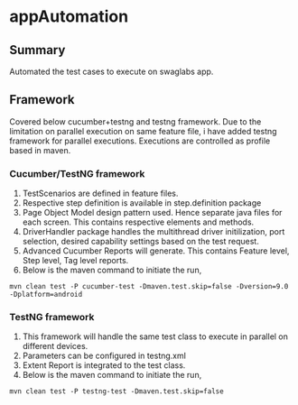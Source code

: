 # appAutomation
## Summary
Automated the test cases to execute on swaglabs app.

## Framework
Covered below cucumber+testng and testng framework. Due to the limitation on parallel execution on same feature file, i have added testng framework for parallel executions. 
Executions are controlled as profile based in maven.
### Cucumber/TestNG framework
1. TestScenarios are defined in feature files.
2. Respective step definition is available in step.definition package
3. Page Object Model design pattern used. Hence separate java files for each screen. This contains respective elements and methods.
4. DriverHandler package handles the multithread driver initilization, port selection, desired capability settings based on the test request.
5. Advanced Cucumber Reports will generate. This contains Feature level, Step level, Tag level reports.
6. Below is the maven command to initiate the run,

```mvn clean test -P cucumber-test -Dmaven.test.skip=false -Dversion=9.0 -Dplatform=android```

### TestNG framework
1. This framework will handle the same test class to execute in parallel on different devices.
2. Parameters can be configured in testng.xml
3. Extent Report is integrated to the test class.
4. Below is the maven command to initiate the run,

```mvn clean test -P testng-test -Dmaven.test.skip=false```
